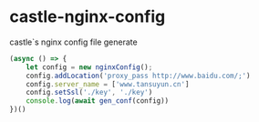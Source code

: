 # castle-nginx-config
castle`s nginx config file generate
```typescript
(async () => {
    let config = new nginxConfig();
    config.addLocation('proxy_pass http://www.baidu.com/;')
    config.server_name = ['www.tansuyun.cn']
    config.setSsl('./key', './key')
    console.log(await gen_conf(config))
})()
```